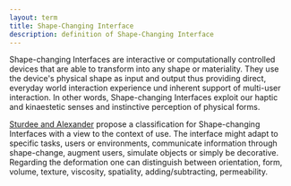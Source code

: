 ```yaml
---
layout: term
title: Shape-Changing Interface
description: definition of Shape-Changing Interface
---
```

Shape-changing Interfaces are interactive or computationally controlled devices that are able to transform into any shape or materiality. They use the device's physical shape as input and output thus providing direct, everyday world interaction experience und inherent support of multi-user interaction. In other words, Shape-changing Interfaces exploit our haptic and kinaestetic senses and instinctive perception of physical forms.

[Sturdee and Alexander](http://dx.doi.org/10.1145/3143559) propose a classification for Shape-changing Interfaces with a view to the context of use. The interface might adapt to specific tasks, users or environments, communicate information through shape-change, augment users, simulate objects or simply be decorative. Regarding the deformation one can distinguish between orientation, form, volume, texture, viscosity, spatiality, adding/subtracting, permeability.
